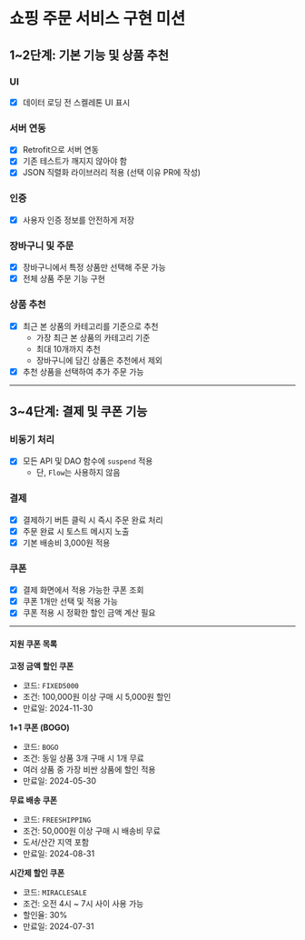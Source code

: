 # 쇼핑 주문 서비스 구현 미션

## 1~2단계: 기본 기능 및 상품 추천

### UI

- [x] 데이터 로딩 전 스켈레톤 UI 표시

### 서버 연동

- [x] Retrofit으로 서버 연동
- [x] 기존 테스트가 깨지지 않아야 함
- [x] JSON 직렬화 라이브러리 적용 (선택 이유 PR에 작성)

### 인증

- [x] 사용자 인증 정보를 안전하게 저장

### 장바구니 및 주문

- [x] 장바구니에서 특정 상품만 선택해 주문 가능
- [x] 전체 상품 주문 기능 구현

### 상품 추천

- [x] 최근 본 상품의 카테고리를 기준으로 추천
    - 가장 최근 본 상품의 카테고리 기준
    - 최대 10개까지 추천
    - 장바구니에 담긴 상품은 추천에서 제외
- [x] 추천 상품을 선택하여 추가 주문 가능

---

## 3~4단계: 결제 및 쿠폰 기능

### 비동기 처리

- [x] 모든 API 및 DAO 함수에 `suspend` 적용
    - 단, `Flow`는 사용하지 않음

### 결제

- [x] 결제하기 버튼 클릭 시 즉시 주문 완료 처리
- [x] 주문 완료 시 토스트 메시지 노출
- [x] 기본 배송비 3,000원 적용

### 쿠폰

- [x] 결제 화면에서 적용 가능한 쿠폰 조회
- [x] 쿠폰 1개만 선택 및 적용 가능
- [x] 쿠폰 적용 시 정확한 할인 금액 계산 필요

---

#### 지원 쿠폰 목록

**고정 금액 할인 쿠폰**
- 코드: `FIXED5000`
- 조건: 100,000원 이상 구매 시 5,000원 할인
- 만료일: 2024-11-30

**1+1 쿠폰 (BOGO)**
- 코드: `BOGO`
- 조건: 동일 상품 3개 구매 시 1개 무료
- 여러 상품 중 가장 비싼 상품에 할인 적용
- 만료일: 2024-05-30

**무료 배송 쿠폰**
- 코드: `FREESHIPPING`
- 조건: 50,000원 이상 구매 시 배송비 무료
- 도서/산간 지역 포함
- 만료일: 2024-08-31

**시간제 할인 쿠폰**
- 코드: `MIRACLESALE`
- 조건: 오전 4시 ~ 7시 사이 사용 가능
- 할인율: 30%
- 만료일: 2024-07-31
